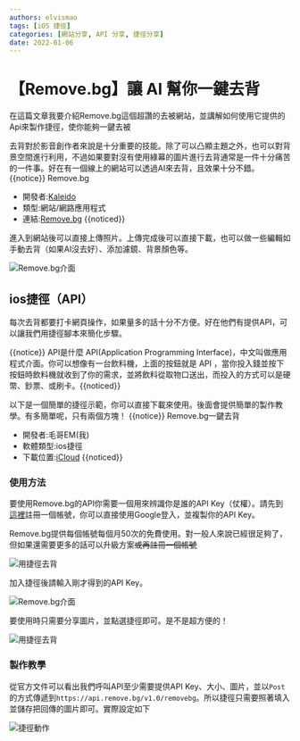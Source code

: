 ```yaml
---
authors: elvismao
tags: [iOS 捷徑]
categories: [網站分享, API 分享, 捷徑分享]
date: 2022-01-06
---
```


# 【Remove.bg】讓 AI 幫你一鍵去背

在這篇文章我要介紹Remove.bg這個超讚的去被網站，並講解如何使用它提供的Api來製作捷徑，使你能夠一鍵去被



去背對於影音創作者來說是十分重要的技能。除了可以凸顯主題之外，也可以對背景空間進行利用，不過如果要對沒有使用綠幕的圖片進行去背通常是一件十分痛苦的一件事。好在有一個線上的網站可以透過AI來去背，且效果十分不錯。
{{notice}}
Remove.bg

- 開發者:[Kaleido](https://www.kaleido.ai/)
- 類型:網站/網路應用程式
- 連結:[Remove.bg](https://Remove.bg)
  {{noticed}}

進入到網站後可以直接上傳照片。上傳完成後可以直接下載，也可以做一些編輯如手動去背（如果AI沒去好）、添加濾鏡、背景顏色等。

![Remove.bg介面](https://emtech.cc/images/remove-bg-site.jpg)

## ios捷徑（API）

每次去背都要打卡網頁操作，如果量多的話十分不方便。好在他們有提供API，可以讓我們用捷徑腳本來簡化步驟。

{{notice}}
API是什麼
API(Application Programming Interface)，中文叫做應用程式介面。你可以想像有一台飲料機，上面的按鈕就是 API ，當你投入錢並按下按鈕時飲料機就收到了你的需求，並將飲料從取物口送出，而投入的方式可以是硬幣、鈔票、或刷卡。{{noticed}}

以下是一個簡單的捷徑示範，你可以直接下載來使用。後面會提供簡單的製作教學。有多簡單呢，只有兩個方塊！
{{notice}}
Remove.bg一鍵去背

- 開發者:毛哥EM(我)
- 軟體類型:ios捷徑
- 下載位置:[iCloud](https://www.icloud.com/shortcuts/fce4a5a7643e4fc2b8c26fa82f5a2fc3)
  {{noticed}}

### 使用方法

要使用Remove.bg的API你需要一個用來辨識你是誰的API Key（仗權）。請先到[這裡](https://accounts.kaleido.ai/users/sign_in#api-key)註冊一個帳號，你可以直接使用Google登入，並複製你的API Key。

Remove.bg提供每個帳號每個月50次的免費使用。對一般人來說已經很足夠了，但如果還需要更多的話可以升級方案<s>或再註冊一個帳號</s>

![用捷徑去背](https://emtech.cc/images/remove-bg-api.jpg)

加入捷徑後請輸入剛才得到的API Key。

![Remove.bg介面](https://emtech.cc/images/remove-bg-shortcutsSetup.PNG)

要使用時只需要分享圖片，並點選捷徑即可。是不是超方便的！

![用捷徑去背](https://emtech.cc/images/remove-bg-shortcuts.jpg)

### 製作教學

從官方文件可以看出我們呼叫API至少需要提供API Key、大小、圖片，並以`Post`的方式傳遞到`https://api.remove.bg/v1.0/removebg`。所以捷徑只需要照著填入並儲存把回傳的圖片即可。實際設定如下

![捷徑動作](https://emtech.cc/images/remove-bg-shortcutsBlock.jpg)
